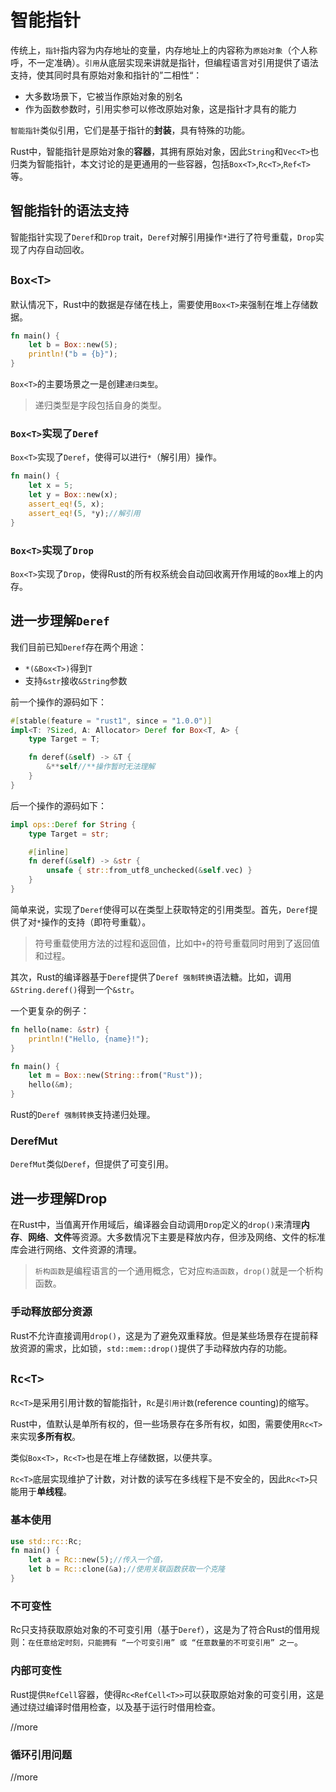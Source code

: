 # 智能指针

传统上，`指针`指内容为内存地址的变量，内存地址上的内容称为`原始对象`（个人称呼，不一定准确）。`引用`从底层实现来讲就是指针，但编程语言对引用提供了语法支持，使其同时具有原始对象和指针的”二相性“：

- 大多数场景下，它被当作原始对象的别名
- 作为函数参数时，引用实参可以修改原始对象，这是指针才具有的能力

`智能指针`类似引用，它们是基于指针的**封装**，具有特殊的功能。

Rust中，智能指针是原始对象的**容器**，其拥有原始对象，因此`String`和`Vec<T>`也归类为智能指针，本文讨论的是更通用的一些容器，包括`Box<T>`,`Rc<T>`,`Ref<T>`等。

## 智能指针的语法支持

智能指针实现了`Deref`和`Drop` trait，`Deref`对解引用操作`*`进行了符号重载，`Drop`实现了内存自动回收。

## `Box<T>`

默认情况下，Rust中的数据是存储在栈上，需要使用`Box<T>`来强制在堆上存储数据。

```rust
fn main() {
	let b = Box::new(5);
	println!("b = {b}");
}
```

`Box<T>`的主要场景之一是创建`递归类型`。

> 递归类型是字段包括自身的类型。

### `Box<T>`实现了`Deref`

`Box<T>`实现了`Deref`，使得可以进行`*`（解引用）操作。

```rust
fn main() {
	let x = 5;
	let y = Box::new(x);
	assert_eq!(5, x);
	assert_eq!(5, *y);//解引用
}
```

### `Box<T>`实现了`Drop`

`Box<T>`实现了`Drop`，使得Rust的所有权系统会自动回收离开作用域的`Box`堆上的内存。

## 进一步理解`Deref`

我们目前已知`Deref`存在两个用途：

- `*(&Box<T>)`得到`T`
- 支持`&str`接收`&String`参数

前一个操作的源码如下：

```rust
#[stable(feature = "rust1", since = "1.0.0")]
impl<T: ?Sized, A: Allocator> Deref for Box<T, A> {
    type Target = T;

    fn deref(&self) -> &T {
        &**self//**操作暂时无法理解
    }
}
```

后一个操作的源码如下：

```rust
impl ops::Deref for String {
    type Target = str;

    #[inline]
    fn deref(&self) -> &str {
        unsafe { str::from_utf8_unchecked(&self.vec) }
    }
}
```

简单来说，实现了`Deref`使得可以在类型上获取特定的引用类型。首先，`Deref`提供了对`*`操作的支持（即符号重载）。

> 符号重载使用方法的过程和返回值，比如中`+`的符号重载同时用到了返回值和过程。

其次，Rust的编译器基于`Deref`提供了`Deref 强制转换`语法糖。比如，调用`&String.deref()`得到一个`&str`。

一个更复杂的例子：

```rust
fn hello(name: &str) {
	println!("Hello, {name}!");
}

fn main() {
	let m = Box::new(String::from("Rust"));
	hello(&m);
}
```

Rust的`Deref 强制转换`支持递归处理。

### DerefMut

`DerefMut`类似`Deref`，但提供了可变引用。

## 进一步理解Drop

在Rust中，当值离开作用域后，编译器会自动调用`Drop`定义的`drop()`来清理**内存**、**网络**、**文件**等资源。大多数情况下主要是释放内存，但涉及网络、文件的标准库会进行网络、文件资源的清理。

> `析构函数`是编程语言的一个通用概念，它对应`构造函数`，`drop()`就是一个析构函数。

### 手动释放部分资源

Rust不允许直接调用`drop()`，这是为了避免双重释放。但是某些场景存在提前释放资源的需求，比如锁，`std::mem::drop()`提供了手动释放内存的功能。

## `Rc<T>`

`Rc<T>`是采用引用计数的智能指针，`Rc`是`引用计数`(reference counting)的缩写。

Rust中，值默认是单所有权的，但一些场景存在多所有权，如图，需要使用`Rc<T>`来实现**多所有权**。

类似`Box<T>`，`Rc<T>`也是在堆上存储数据，以便共享。

`Rc<T>`底层实现维护了计数，对计数的读写在多线程下是不安全的，因此`Rc<T>`只能用于**单线程**。

### 基本使用

```rust
use std::rc::Rc;
fn main() {
	let a = Rc::new(5);//传入一个值，
	let b = Rc::clone(&a);//使用关联函数获取一个克隆
}
```

### 不可变性

Rc只支持获取原始对象的不可变引用（基于`Deref`），这是为了符合Rust的借用规则：`在任意给定时刻，只能拥有 “一个可变引用” 或 “任意数量的不可变引用” 之一`。

### 内部可变性

Rust提供`RefCell`容器，使得`Rc<RefCell<T>>`可以获取原始对象的可变引用，这是通过绕过编译时借用检查，以及基于运行时借用检查。

//more

### 循环引用问题

//more
